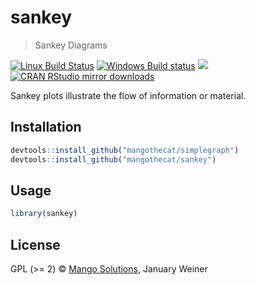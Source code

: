 


# sankey

> Sankey Diagrams

[![Linux Build Status](https://travis-ci.org/MangoTheCat/sankey.svg?branch=master)](https://travis-ci.org/MangoTheCat/sankey)
[![Windows Build status](https://ci.appveyor.com/api/projects/status/github/MangoTheCat/sankey?svg=true)](https://ci.appveyor.com/project/gaborcsardi/sankey)
[![](http://www.r-pkg.org/badges/version/sankey)](http://www.r-pkg.org/pkg/sankey)
[![CRAN RStudio mirror downloads](http://cranlogs.r-pkg.org/badges/sankey)](http://www.r-pkg.org/pkg/sankey)


Sankey plots illustrate the flow of information or material.

## Installation


```r
devtools::install_github("mangothecat/simplegraph")
devtools::install_github("mangothecat/sankey")
```

## Usage


```r
library(sankey)
```

## License

GPL (>= 2) © [Mango Solutions](https://github.com/mangothecat), January Weiner
